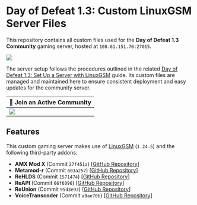# Day of Defeat 1.3: Custom LinuxGSM Server Files

This repository contains all custom files used for the **Day of Defeat 1.3 Community** gaming server, hosted at `108.61.151.70:27015`.

![](https://github.com/user-attachments/assets/de60caca-a783-4d64-adeb-b1281d01cfb8)

The server setup follows the procedures outlined in the related [Day of Defeat 1.3: Set Up a Server with LinuxGSM](https://github.com/jonathanlinat/day-of-defeat-linuxgsm-server-setup) guide. Its custom files are managed and maintained here to ensure consistent deployment and easy updates for the community server.

| 💬 Join an Active Community |
| --------------------------- |
| [![](https://dcbadge.vercel.app/api/server/dodcommunity?style=plastic)](https://discord.gg/dodcommunity) |

## Features

This custom gaming server makes use of [LinuxGSM](https://linuxgsm.com/servers/dodserver/) (`1.24.5`) and the following third-party addons:

- **AMX Mod X** (Commit `27f451a`) [[GitHub Repository](https://github.com/alliedmodders/amxmodx)]
- **Metamod-r** (Commit `603a257`) [[GitHub Repository](https://github.com/rehlds/Metamod-R)]
- **ReHLDS** (Commit `1571474`) [[GitHub Repository](https://github.com/rehlds/ReHLDS)]
- **ReAPI** (Commit `66f6096`) [[GitHub Repository](https://github.com/rehlds/reapi)]
- **ReUnion** (Commit `95d3e93`) [[GitHub Repository](https://github.com/rehlds/reunion)]
- **VoiceTranscoder** (Commit `a9ae70b`) [[GitHub Repository](https://github.com/WPMGPRoSToTeMa/VoiceTranscoder)]
